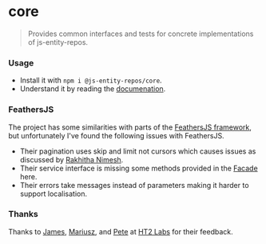 # core
> Provides common interfaces and tests for concrete implementations of js-entity-repos.

### Usage
- Install it with `npm i @js-entity-repos/core`.
- Understand it by reading the [documenation](./docs/facade.md).

### FeathersJS
The project has some similarities with parts of the [FeathersJS framework](feathersjs.com), but unfortunately I've found the following issues with FeathersJS.

- Their pagination uses skip and limit not cursors which causes issues as discussed by [Rakhitha Nimesh](https://www.sitepoint.com/paginating-real-time-data-cursor-based-pagination/).
- Their service interface is missing some methods provided in the [Facade](./docs/facade.md) here.
- Their errors take messages instead of parameters making it harder to support localisation.

### Thanks
Thanks to [James](https://github.com/ht2), [Mariusz](https://github.com/mariocoski), and [Pete](https://github.com/ee0pdt) at [HT2 Labs](https://www.ht2labs.com) for their feedback.
